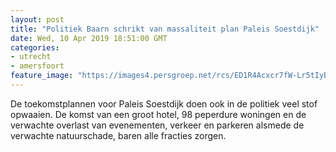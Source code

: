 ```yaml
---
layout: post
title: "Politiek Baarn schrikt van massaliteit plan Paleis Soestdijk"
date: Wed, 10 Apr 2019 18:51:00 GMT
categories: 
- utrecht 
- amersfoort 
feature_image: "https://images4.persgroep.net/rcs/ED1R4Acxcr7fW-Lr5tIyBi6-HBc/diocontent/143418202/_fitwidth/400/?appId=21791a8992982cd8da851550a453bd7f&quality=0.7"
---
```


De toekomstplannen voor Paleis Soestdijk doen ook in de politiek veel stof opwaaien. De komst van een groot hotel, 98 peperdure woningen en  de verwachte overlast van evenementen, verkeer en parkeren  alsmede de verwachte natuurschade, baren alle fracties zorgen.
